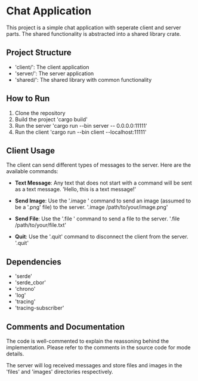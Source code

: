# Chat Application

This project is a simple chat application with seperate client and server parts. The shared functionality is abstracted into a shared library crate.

## Project Structure

- 'client/': The client application
- 'server/': The server application
- 'shared/': The shared library with common functionality

## How to Run

1. Clone the repository
2. Build the project
    'cargo build'
3. Run the server
    'cargo run --bin server -- 0.0.0.0:11111'
4. Run the client
    'cargo run --bin client --localhost:11111'
    
## Client Usage

The client can send different types of messages to the server. Here are the available commands:

- **Text Message**: Any text that does not start with a command will be sent as a text message.
    'Hello, this is a text message!'

- **Send Image**: Use the '.image <path>' command to send an image (assumed to be a '.png' file) to the server.
    '.image /path/to/your/image.png'
    
- **Send File**: Use the '.file <path>' command to send a file to the server.
    '.file /path/to/your/file.txt'

- **Quit**: Use the '.quit' command to disconnect the client from the server.
    '.quit'
    
## Dependencies

- 'serde'
- 'serde_cbor'
- 'chrono'
- 'log'
- 'tracing'
- 'tracing-subscriber'


## Comments and Documentation

The code is well-commented to explain the reassoning behind the implementation. Please refer to the comments in the source code for mode details.

The server will log received messages and store files and images in the 'files' and 'images' directories respectively.
